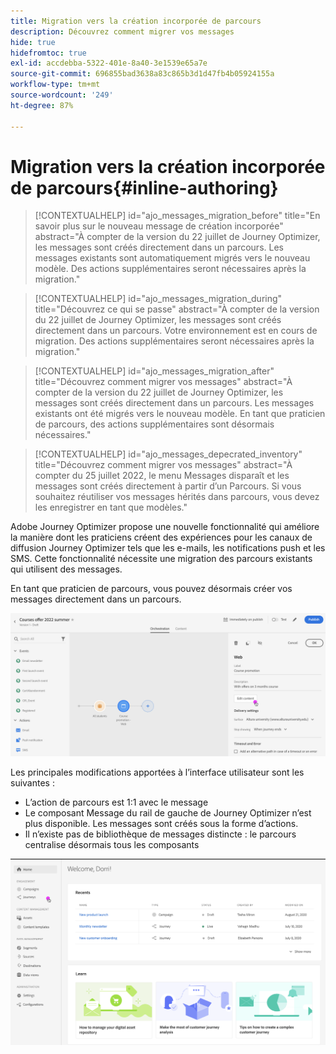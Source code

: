 ```yaml
---
title: Migration vers la création incorporée de parcours
description: Découvrez comment migrer vos messages
hide: true
hidefromtoc: true
exl-id: accdebba-5322-401e-8a40-3e1539e65a7e
source-git-commit: 696855bad3638a83c865b3d1d47fb4b05924155a
workflow-type: tm+mt
source-wordcount: '249'
ht-degree: 87%

---
```


# Migration vers la création incorporée de parcours{#inline-authoring}


>[!CONTEXTUALHELP]
>id="ajo_messages_migration_before"
>title="En savoir plus sur le nouveau message de création incorporée"
>abstract="À compter de la version du 22 juillet de Journey Optimizer, les messages sont créés directement dans un parcours. Les messages existants sont automatiquement migrés vers le nouveau modèle. Des actions supplémentaires seront nécessaires après la migration."

>[!CONTEXTUALHELP]
>id="ajo_messages_migration_during"
>title="Découvrez ce qui se passe"
>abstract="À compter de la version du 22 juillet de Journey Optimizer, les messages sont créés directement dans un parcours. Votre environnement est en cours de migration. Des actions supplémentaires seront nécessaires après la migration."


>[!CONTEXTUALHELP]
>id="ajo_messages_migration_after"
>title="Découvrez comment migrer vos messages"
>abstract="À compter de la version du 22 juillet de Journey Optimizer, les messages sont créés directement dans un parcours. Les messages existants ont été migrés vers le nouveau modèle. En tant que praticien de parcours, des actions supplémentaires sont désormais nécessaires."

>[!CONTEXTUALHELP]
>id="ajo_messages_depecrated_inventory"
>title="Découvrez comment migrer vos messages"
>abstract="À compter du 25 juillet 2022, le menu Messages disparaît et les messages sont créés directement à partir d’un Parcours. Si vous souhaitez réutiliser vos messages hérités dans parcours, vous devez les enregistrer en tant que modèles."

Adobe Journey Optimizer propose une nouvelle fonctionnalité qui améliore la manière dont les praticiens créent des expériences pour les canaux de diffusion Journey Optimizer tels que les e-mails, les notifications push et les SMS. Cette fonctionnalité nécessite une migration des parcours existants qui utilisent des messages.

En tant que praticien de parcours, vous pouvez désormais créer vos messages directement dans un parcours.

![](assets/inline-message.png)

Les principales modifications apportées à l’interface utilisateur sont les suivantes :

* L’action de parcours est 1:1 avec le message
* Le composant Message du rail de gauche de Journey Optimizer n’est plus disponible. Les messages sont créés sous la forme d’actions.
* Il n’existe pas de bibliothèque de messages distincte : le parcours centralise désormais tous les composants

![](assets/updated-left-rail.png)
